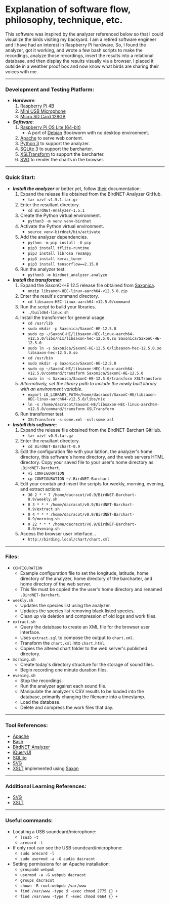 # Explanation of software flow, philosophy, technique, etc.

This software was inspired by the analyzer referenced below so that I could visualize the birds visiting my backyard.
I am a retired software engineer and I have had an interest in Raspberry Pi hardware.  So, I found the analyzer, got
it working, and wrote a few bash scripts to make the recordings, analyze those recordings, insert the results into a
relational database, and then display the results visually via a browser.  I placed it outside in a weather proof box
and now know what birds are sharing their voices with me.

---

### Development and Testing Platform:

* ___Hardware___:
	1. [Raspberry Pi 4B](https://www.raspberrypi.com/products/raspberry-pi-4-model-b/specifications/)
	1. [Mini USB Microphone](https://www.amazon.com/gp/product/B08M37224H/ref=ppx_yo_dt_b_search_asin_title?ie=UTF8&psc=1)
	1. [Micro SD Card 128GB](https://www.amazon.com/gp/product/B07FCMKK5X/ref=ppx_yo_dt_b_search_asin_title?ie=UTF8&th=1)
* ___Software___:
	1. [Raspberry Pi OS Lite (64-bit)](https://www.raspberrypi.com/software/)
		* A port of [Debian](https://www.debian.org) Bookworm with no desktop environment.
	1. [Apache](https://www.apache.org) to serve web content.
	1. [Python 3](https://www.python.org) to support the analyzer.
	1. [SQLite 3](https://www.sqlite.org) to support the barcharter.
	1. [XSLTransform](https://en.wikipedia.org/wiki/XSLT) to support the barcharter.
	1. [SVG](https://en.wikipedia.org/wiki/SVG) to render the charts in the browser.

---

### Quick Start:

* ___Install the analyzer___ or better yet, follow [their](https://github.com/kahst/BirdNET-Analyzer) documentation:
	1. Expand the release file obtained from the BirdNET-Analyzer GitHub.
		* `tar xzvf v1.5.1.tar.gz`
	1. Enter the resultant directory.
		* `cd BirdNET-Analyzer-1.5.1`
	1. Create the Python virtual environment.
		* `python3 -m venv venv-birdnet`
	1. Activate the Python virtual environment.
		* `source venv-birdnet/bin/activate`
	1. Add the analyzer dependencies.
		* `python -m pip install -U pip`
		* `pip3 install tflite-runtime`
		* `pip3 install librosa resampy`
		* `pip3 install keras_tuner`
		* `pip3 install tensorflow==2.15.0`
	1. Run the analyzer test.
		* `python3 -m birdnet_analyzer.analyze`
* ___Install the transformer___:
	1. Expand the SaxonC-HE 12.5 release file obtained from [Saxonica](https://www.saxonica.com/download/c.xml).
		* `unzip libsaxon-HEC-linux-aarch64-v12.5.0.zip `
	1. Enter the result's command directory.
		* `cd libsaxon-HEC-linux-aarch64-v12.5.0/command`
	1. Run the script to build your libraries.
		* `./build64-linux.sh`
	1. Install the transformer for general usage.
		* `cd /usr/lib`
		* `sudo mkdir -p Saxonica/SaxonC-HE-12.5.0`
		* `sudo cp ~/SaxonC-HE/libsaxon-HEC-linux-aarch64-v12.5.0/libs/nix/libsaxon-hec-12.5.0.so Saxonica/SaxonC-HE-12.5.0`
		* `sudo ln -s Saxonica/SaxonC-HE-12.5.0/libsaxon-hec-12.5.0.so libsaxon-hec-12.5.0.so`
		* `cd /usr/bin`
		* `sudo mkdir -p Saxonica/SaxonC-HE-12.5.0`
		* `sudo cp ~/SaxonC-HE/libsaxon-HEC-linux-aarch64-v12.5.0/command/transform Saxonica/SaxonC-HE-12.5.0`
		* `sudo ln -s Saxonica/SaxonC-HE-12.5.0/transform XSLTransform`
	1. _Alternatively, set the library path to include the newly built library with an environment variable_.
		* `export LD_LIBRARY_PATH=/home/dacracot/SaxonC-HE/libsaxon-HEC-linux-aarch64-v12.5.0/libs/nix`
		* `ln -s /home/dacracot/SaxonC-HE/libsaxon-HEC-linux-aarch64-v12.5.0/command/transform XSLTransform`
	1. Run transformer test.
		* `XSLTransform -s:some.xml -xsl:some.xsl`
* ___Install this software___:
	1. Expand the release file obtained from the BirdNET-Barchart GitHub.
		* `tar xzvf v0.9.tar.gz`
	1. Enter the resultant directory.
		* `cd BirdNET-Barchart-0.9`
	1. Edit the configuration file with your lat/lon, the analyzer's home directory, this software's home directory, and the web servers HTML directory.  Copy your saved file to your user's home directory as `.BirdNET-Barchart`.
		* `vi CONFIGURATION`
		* `cp CONFIGURATION ~/.BirdNET-Barchart`
	1. Edit your crontab and insert the scripts for weekly, morning, evening, and extract actions.
		* `30 2 * * 7 /home/dacracot/v0.9/BirdNET-Barchart-0.9/weekly.sh`
		* `0 3 * * * /home/dacracot/v0.9/BirdNET-Barchart-0.9/extract.sh`
		* `0 4 * * * /home/dacracot/v0.9/BirdNET-Barchart-0.9/morning.sh`
		* `0 22 * * * /home/dacracot/v0.9/BirdNET-Barchart-0.9/evening.sh`
	1. Access the browser user interface...
		* `http://birding.local/chart/chart.xml`

---

### Files:

* `CONFIGURATION`
  * Example configuration file to set the longitude, latitude, home directory of the analyzer, home directory of the barcharter, and home directory of the web server.
  * This file must be copied the the user's home directory and renamed `.BirdNET-Barchart`.
* `weekly.sh`
  * Updates the species list using the analyzer.
  * Updates the species list removing black listed species.
  * Clean up via deletion and compression of old logs and work files.
* `extract.sh`
	* Query the database to create an XML file for the browser user interface.
	* Uses `extract.sql` to compose the output to `chart.xml`.
	* Transform the `chart.xml` into `chart.html`.
	* Copies the altered chart folder to the web server's published directory.
* `morning.sh`
	* Create today's directory structure for the storage of sound files.
	* Begin recording one minute duration files.
* `evening.sh`
	* Stop the recordings.
	* Run the analyzer against each sound file.
	* Manipulate the analyzer's CSV results to be loaded into the database, primarily changing the filename into a timestamp.
	* Load the database.
	* Delete and compress the work files that day.

---

### Tool References:

* [Apache](https://projects.apache.org/project.html?httpd-http_server)
* [Bash](https://en.wikipedia.org/wiki/Bash_(Unix_shell))
* [BirdNET-Analyzer](https://github.com/kahst/BirdNET-Analyzer)
* [jQueryUI](https://jqueryui.com)
* [SQLite](https://sqlite.org/)
* [SVG](https://www.w3.org/Graphics/SVG/)
* [XSLT](https://www.w3.org/Style/XSL/) implemented using [Saxon](https://www.saxonica.com/welcome/welcome.xml)

---

### Additional Learning References:

* [SVG](https://www.w3schools.com/graphics/svg_intro.asp)
* [XSLT](https://www.w3schools.com/xml/xsl_intro.asp)

---

### Useful commands:

* Locating a USB soundcard/microphone:
	* `lsusb -t`
	* `arecord -l`
* If only root can see the USB soundcard/microphone:
	* `sudo arecord -l`
	* `sudo usermod -a -G audio dacracot`
* Setting permissions for an Apache installation:
	* `groupadd webpub`
	* `usermod -a -G webpub dacracot`
	* `groups dacracot`
	* `chown -R root:webpub /var/www`
	* `find /var/www -type d -exec chmod 2775 {} +`
	* `find /var/www -type f -exec chmod 0664 {} +`
